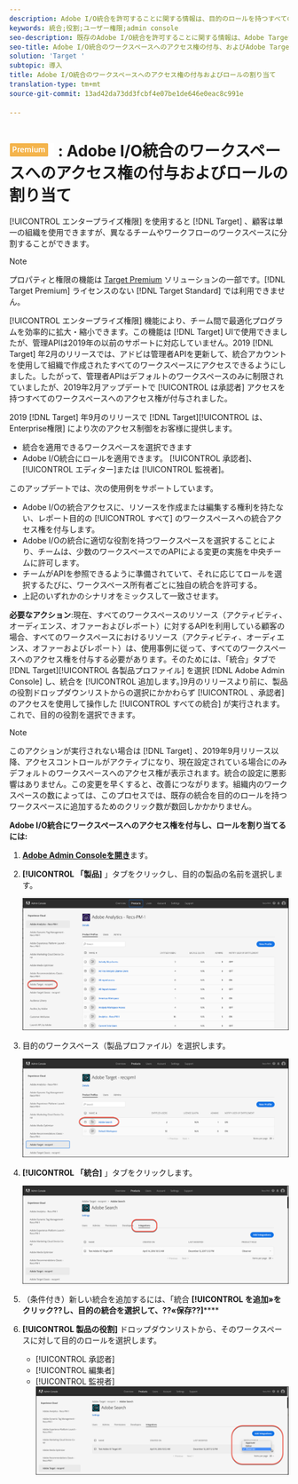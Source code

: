 ```yaml
---
description: Adobe I/O統合を許可することに関する情報は、目的のロールを持つすべてのワークスペースにアクセスできます。
keywords: 統合;役割;ユーザー権限;admin console
seo-description: 既存のAdobe I/O統合を許可することに関する情報は、Adobe Targetで目的のロールを持つすべてのワークスペースにアクセスできます
seo-title: Adobe I/O統合のワークスペースへのアクセス権の付与、およびAdobe Targetでのロールの割り当て
solution: 'Target '
subtopic: 導入
title: Adobe I/O統合のワークスペースへのアクセス権の付与およびロールの割り当て
translation-type: tm+mt
source-git-commit: 13ad42da73dd3fcbf4e07be1de646e0eac8c991e

---
```



# ![Premium](/help/assets/premium.png) : Adobe I/O統合のワークスペースへのアクセス権の付与およびロールの割り当て

[!UICONTROL エンタープライズ権限] を使用すると [!DNL Target] 、顧客は単一の組織を使用できますが、異なるチームやワークフローのワークスペースに分割することができます。

>[!NOTE]
>
>プロパティと権限の機能は [Target Premium](/help/c-intro/intro.md#premium) ソリューションの一部です。[!DNL Target Premium] ライセンスのない [!DNL Target Standard] では利用できません。

[!UICONTROL エンタープライズ権限] 機能により、チーム間で最適化プログラムを効率的に拡大・縮小できます。この機能は [!DNL Target] UIで使用できましたが、管理APIは2019年の以前のサポートに対応していません。2019 [!DNL Target] 年2月のリリースでは、アドビは管理者APIを更新して、統合アカウントを使用して組織で作成されたすべてのワークスペースにアクセスできるようにしました。したがって、管理者APIはデフォルトのワークスペースのみに制限されていましたが、2019年2月アップデートで [!UICONTROL は承認者] アクセスを持つすべてのワークスペースへのアクセス権が付与されました。

2019 [!DNL Target] 年9月のリリースで [!DNL Target][!UICONTROL は、Enterprise権限] により次のアクセス制御をお客様に提供します。

* 統合を適用できるワークスペースを選択できます
* Adobe I/O統合にロールを適用できます。 [!UICONTROL 承認者]、 [!UICONTROL エディター]または [!UICONTROL 監視者]。

このアップデートでは、次の使用例をサポートしています。

* Adobe I/Oの統合アクセスに、リソースを作成または編集する権利を持たない、レポート目的の [!UICONTROL すべて] のワークスペースへの統合アクセス権を付与します。
* Adobe I/Oの統合に適切な役割を持つワークスペースを選択することにより、チームは、少数のワークスペースでのAPIによる変更の実施を中央チームに許可します。
* チームがAPIを参照できるように準備されていて、それに応じてロールを選択するたびに、ワークスペース所有者ごとに独自の統合を許可する。
* 上記のいずれかのシナリオをミックスして一致させます。

**必要なアクション**:現在、すべてのワークスペースのリソース（アクティビティ、オーディエンス、オファーおよびレポート）に対するAPIを利用している顧客の場合、すべてのワークスペースにおけるリソース（アクティビティ、オーディエンス、オファーおよびレポート）は、使用事例に従って、すべてのワークスペースへのアクセス権を付与する必要があります。そのためには、「統合」タブで [!DNL Target][!UICONTROL 各製品プロファイル] を選択 [!DNL Adobe Admin Console] し、統合を [!UICONTROL 追加します。]9月のリリースより前に、製品の役割ドロップダウンリストからの選択にかかわらず [!UICONTROL 、承認者] のアクセスを使用して操作した [!UICONTROL すべての統合] が実行されます。これで、目的の役割を選択できます。

>[!NOTE]
>
>このアクションが実行されない場合は [!DNL Target] 、2019年9月リリース以降、アクセスコントロールがアクティブになり、現在設定されている場合にのみデフォルトのワークスペースへのアクセス権が表示されます。統合の設定に悪影響はありません。この変更を早くすると、改善につながります。組織内のワークスペースの数によっては、このプロセスでは、既存の統合を目的のロールを持つワークスペースに追加するためのクリック数が数回しかかかりません。

**Adobe I/O統合にワークスペースへのアクセス権を付与し、ロールを割り当てるには:**

1. **[Adobe Admin Consoleを開き](https://adminconsole.adobe.com)**&#x200B;ます。

1. **[!UICONTROL 「製品]** 」タブをクリックし、目的の製品の名前を選択します。

   ![Adobe Admin Consoleで製品を選択](/help/administrating-target/c-user-management/property-channel/assets/io-choose-product.png)

1. 目的のワークスペース（製品プロファイル）を選択します。

   ![製品プロファイルの選択](/help/administrating-target/c-user-management/property-channel/assets/io-select-product-profile.png)

1. **[!UICONTROL 「統合]** 」タブをクリックします。

   ![「統合」タブ](/help/administrating-target/c-user-management/property-channel/assets/integrations-tab.png)

1. （条件付き）新しい統合を追加するには、「統合 **[!UICONTROL を追加»をクリック??し、目的の統合を選択して、??«保存??]******

1. **[!UICONTROL 製品の役割]** ドロップダウンリストから、そのワークスペースに対して目的のロールを選択します。

   * [!UICONTROL 承認者]
   * [!UICONTROL 編集者]
   * [!UICONTROL 監視者]
   ![製品プロファイルの役割の選択](/help/administrating-target/c-user-management/property-channel/assets/product-profile-role.png)
